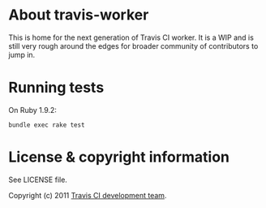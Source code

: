 # About travis-worker

This is home for the next generation of Travis CI worker. It is a WIP and is still very rough around the edges
for broader community of contributors to jump in.


# Running tests

On Ruby 1.9.2:

    bundle exec rake test


# License & copyright information

See LICENSE file.

Copyright (c) 2011 [Travis CI development team](https://github.com/travis-ci).
